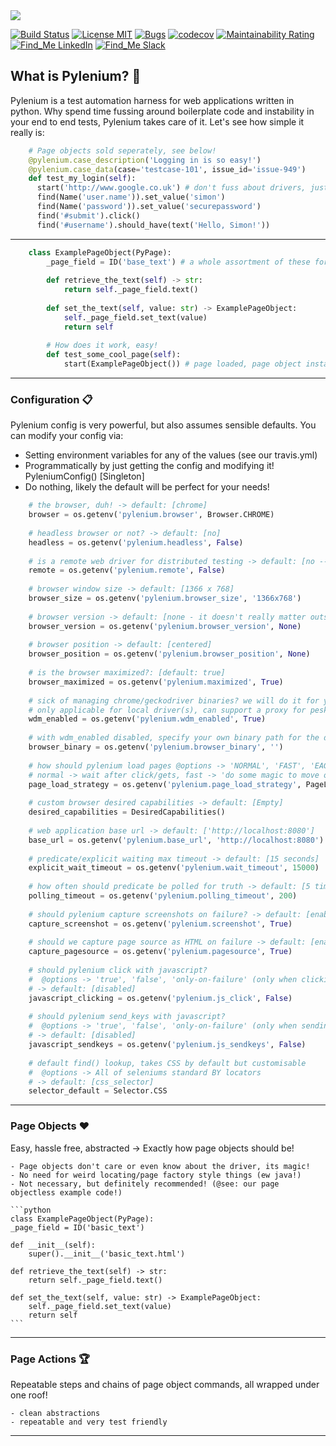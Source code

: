<kbd>
  <img src="https://github.com/symonk/pylenium/blob/master/.github/.images/pylenium.png">
</kbd>
  <p></p>

[![Build Status](https://api.travis-ci.org/symonk/pylenium.svg?branch=master)](https://travis-ci.org/symonk/pylenium)
[![License MIT](https://img.shields.io/badge/License-MIT-brightgreen.svg)](https://github.com/symonk/pylenium/blob/master/LICENSE)
[![Bugs](https://sonarcloud.io/api/project_badges/measure?project=symonk_pylenium&metric=bugs)](https://sonarcloud.io/dashboard?id=symonk_pylenium)
[![codecov](https://codecov.io/gh/symonk/pylenium/branch/master/graph/badge.svg)](https://codecov.io/gh/symonk/pylenium)
[![Maintainability Rating](https://sonarcloud.io/api/project_badges/measure?project=symonk_pylenium&metric=sqale_rating)](https://sonarcloud.io/dashboard?id=symonk_pylenium)
[![Find_Me LinkedIn](https://img.shields.io/badge/Find_Me-LinkedIn-brightgreen.svg)](https://www.linkedin.com/in/simonk09/)
[![Find_Me Slack](https://img.shields.io/badge/Find_Me-Slack-brightgreen.svg)](https://testersio.slack.com)

## What is Pylenium? :flags: 
Pylenium is a test automation harness for web applications written in python. Why spend time fussing around boilerplate code and instability in your end to end tests, Pylenium takes care of it. Let's see how simple it really is:


```python
    # Page objects sold seperately, see below!
    @pylenium.case_description('Logging in is so easy!') 
    @pylenium.case_data(case='testcase-101', issue_id='issue-949')
    def test_my_login(self):
      start('http://www.google.co.uk') # don't fuss about drivers, just go!
      find(Name('user.name')).set_value('simon')
      find(Name('password')).set_value('securepassword')
      find('#submit').click() 
      find('#username').should_have(text('Hello, Simon!'))      
```
---

```python
    class ExamplePageObject(PyPage):
        _page_field = ID('base_text') # a whole assortment of these for all lookups!
    
        def retrieve_the_text(self) -> str:
            return self._page_field.text()
    
        def set_the_text(self, value: str) -> ExamplePageObject:
            self._page_field.set_text(value)
            return self
            
        # How does it work, easy!
        def test_some_cool_page(self):
            start(ExamplePageObject()) # page loaded, page object instantiated!
```

---

### Configuration :clipboard:
Pylenium config is very powerful, but also assumes sensible defaults.  You can modify your config via:

 - Setting environment variables for any of the values (see our travis.yml)
 - Programmatically by just getting the config and modifying it! PyleniumConfig() [Singleton]
 - Do nothing, likely the default will be perfect for your needs!

```python
    # the browser, duh! -> default: [chrome]
    browser = os.getenv('pylenium.browser', Browser.CHROME)  
    
    # headless browser or not? -> default: [no]
    headless = os.getenv('pylenium.headless', False)
    
    # is a remote web driver for distributed testing -> default: [no -- requires a grid]
    remote = os.getenv('pylenium.remote', False) 
    
    # browser window size -> default: [1366 x 768]
    browser_size = os.getenv('pylenium.browser_size', '1366x768')
    
    # browser version -> default: [none - it doesn't really matter outside grid/ie]
    browser_version = os.getenv('pylenium.browser_version', None)
    
    # browser position -> default: [centered]
    browser_position = os.getenv('pylenium.browser_position', None)
    
    # is the browser maximized?: [default: true]
    browser_maximized = os.getenv('pylenium.maximized', True)
    
    # sick of managing chrome/geckodriver binaries? we will do it for you :) environment-agnostic automation!
    # only applicable for local driver(s), can support a proxy for pesky networks -> default: [enabled]
    wdm_enabled = os.getenv('pylenium.wdm_enabled', True)
    
    # with wdm_enabled disabled, specify your own binary path for the driver -> default: [empty] 
    browser_binary = os.getenv('pylenium.browser_binary', '')
    
    # how should pylenium load pages @options -> 'NORMAL', 'FAST', 'EAGER' -> default: [normal]
    # normal -> wait after click/gets, fast -> 'do some magic to move on faster', eager -> 'move on very fast!'
    page_load_strategy = os.getenv('pylenium.page_load_strategy', PageLoadStrategy.NORMAL)  
    
    # custom browser desired capabilities -> default: [Empty]
    desired_capabilities = DesiredCapabilities()
    
    # web application base url -> default: ['http://localhost:8080']
    base_url = os.getenv('pylenium.base_url', 'http://localhost:8080')
    
    # predicate/explicit waiting max timeout -> default: [15 seconds]
    explicit_wait_timeout = os.getenv('pylenium.wait_timeout', 15000)
    
    # how often should predicate be polled for truth -> default: [5 times per second]
    polling_timeout = os.getenv('pylenium.polling_timeout', 200) 
    
    # should pylenium capture screenshots on failure? -> default: [enabled]
    capture_screenshot = os.getenv('pylenium.screenshot', True)
    
    # should we capture page source as HTML on failure -> default: [enabled]
    capture_pagesource = os.getenv('pylenium.pagesource', True) 
    
    # should pylenium click with javascript?
    #  @options -> 'true', 'false', 'only-on-failure' (only when clicking is failing normally)
    # -> default: [disabled]
    javascript_clicking = os.getenv('pylenium.js_click', False)  
    
    # should pylenium send_keys with javascript?
    #  @options -> 'true', 'false', 'only-on-failure' (only when sending keys is failing normally)
    # -> default: [disabled]
    javascript_sendkeys = os.getenv('pylenium.js_sendkeys', False) 
    
    # default find() lookup, takes CSS by default but customisable
    #  @options -> All of seleniums standard BY locators
    # -> default: [css_selector]
    selector_default = Selector.CSS  
```
---

### Page Objects :hearts:
Easy, hassle free, abstracted -> Exactly how page objects should be!

    - Page objects don't care or even know about the driver, its magic!
    - No need for weird locating/page factory style things (ew java!)
    - Not necessary, but definitely recommended! (@see: our page objectless example code!)
    
    ```python
    class ExamplePageObject(PyPage):
    _page_field = ID('basic_text')

    def __init__(self):
        super().__init__('basic_text.html')

    def retrieve_the_text(self) -> str:
        return self._page_field.text()

    def set_the_text(self, value: str) -> ExamplePageObject:
        self._page_field.set_text(value)
        return self
    ```
    
---

### Page Actions :trophy:
Repeatable steps and chains of page object commands, all wrapped under one roof!

    - clean abstractions
    - repeatable and very test friendly
    
---
